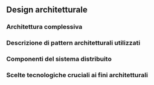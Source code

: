 ## Design architetturale

### Architettura complessiva

### Descrizione di pattern architetturali utilizzati

### Componenti del sistema distribuito

### Scelte tecnologiche cruciali ai fini architetturali
<!-- NOTA: corredato da pochi ma efficaci diagrammi -->
